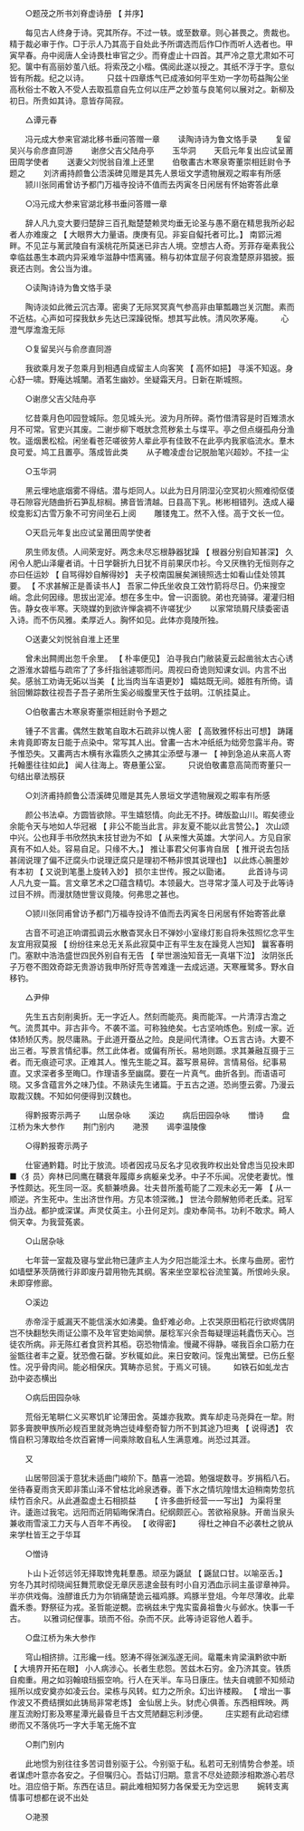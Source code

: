 <!-- { "loadSidebar": true } -->

　　○题茂之所书刘脊虚诗册 【 并序】

　　每见古人终身于诗。究其所存。不过一轶。或至数章。则心甚畏之。贵裁也。精于裁必审于作。□于示人乃其高于自处此予所谓选而后作□作而听人选者也。甲寅早春。舟中阅唐人全诗畏杜审官之少。而脊虚止十四首。其严冷之意尤肃如不可犯。箧中有高丽妙茧八纸。将索茂之小楷。偶阅此遂以授之。其纸不浮于字。意似皆有所裁。纪之以诗。
　　只兹十四章炼气已成液如何平生劝一字勿苟益陶公坐高秋俗士不敢入不受人去取孤意自先立何以庄严之妙茧与良笔何以展对之。新柳及初日。所贵如其诗。意皆存简寂。

　　△谭元春

　　冯元成大参来官湖北移书垂问答赠一章
　　读陶诗诗为鲁文恪手录
　　复留吴兴与俞彦直同游
　　谢彦父吉父陆舟亭
　　玉华洞
　　天启元年复出应试呈莆田周学使者
　　送妻父刘悦翁自淮上还里
　　伯敬畵古木寒泉寄董崇相廷尉令予题之
　　刘济甫持颜鲁公浯溪碑见赠是其先人景垣文学遗物展观之暇率有所感
　　颕川张同甫曾访予都门万福寺投诗不值而去丙寅冬日闲居有怀始寄答此章

　　○冯元成大参来官湖北移书垂问答赠一章

　　辞人凡九变大要归楚辞三百孔黜楚楚赖灵均垂无论圣与愚不磨在精思我所必起者人亦难废之 【 大眼界大力量语。庚庚有见。非妄自儗托者可比。】 南郢沅湘畔。不见芷与蓠武陵自有溪桃花所莫迷已非古人境。空想古人奇。芳菲存毫素我公幸临兹愚生本疏内异采难华滋静中悟离骚。稍与初体宜屈子何哀澹楚原非猖披。振衰还古则。舍公当为谁。

　　○读陶诗诗为鲁文恪手录

　　陶诗淡如此微云沉古潭。密奥了无际冥冥真气参高非由箪瓢趣岂关沉酣。素而不近枯。心声如可探我釱乡先达已深躁锐惭。想其写此帙。清风吹茅庵。
　　心澄气厚澹澹无际

　　○复留吴兴与俞彦直同游

　　我欲乘月发子忽乘月到相遇自成留主人向客笑 【 高怀如挹】 寻溪不知返。身心舒一啸。野庵达城闉。酒茗生幽妙。坐疑霜天月。日新在斯城照。

　　○谢彦父吉父陆舟亭

　　忆昔乘月色叩园登城际。忽见城头光。波为月所碎。斋竹借清容是时百雉溃水月不可常。官吏兴其废。二谢步柳下嘅肰念荒秽絫土与堞平。亭之但点缀孤舟分渔牧。遥烟褁松桧。闲坐看苍茫嗟彼劳人辈此亭有佳致不在此亭内我家临流水。羣木良可爱。鸠工且置亭。落成皆此类
　　从子瞻凌虚台记脱胎笔兴超妙。不挂一尘

　　○玉华洞

　　黑云埋地底烟雾不得结。潜与炬同人。以此为日月阴湿沁空冥初火照难彻伛偻寻石隙容光随曲折石笋乱棕榈。拂音皆清越。日县高下乳。彬彬相错列。迭成人襊绞龛影幻古雪万象不可穷间坐石上阅
　　雕镂鬼工。然不入怪。高于文长一位。

　　○天启元年复出应试呈莆田周学使者

　　夙生师友债。人间荣宠好。两念未尽忘根静器犹躁 【 根器分别自知甚深】 久闲令人肥山泽癯者诮。十日学磬折九日犹不肖前果厌巾衫。今又厌穛钓无恒则存之亦曰任运妙 【 自骂得妙自解得妙】 夫子校南国展矣渊镜照选士如看山佳处领其要。 【 不求甚解正是善读书人】 吾家二仲氏坐收良工效竹箭将尽日。仍来搜空峭。念此何因缘。思拔出泥淖。想在多生中。曾一识面貌。弟也充骑驿。灌灌归相告。静女夜半寒。天晓媒妁到欲许惮衾裯不许嗟犹少
　　以家常琐屑尺牍委密语入诗。而不伤风雅。柔厚近人。胸怀如见。此体亦竟陵所独。

　　○送妻父刘悦翁自淮上还里

　　曾未出闗阓出忽千余里。 【 朴率便见】 泊寻我白门敝装夏云起凿翁太古心诱之游淮水碧槛与疏帘了了多纤指翁遽鄂而问。周视曰奇诡则知课女训。内言不出矣。感翁工劝诲无妬以当美 【 比当肉当车语更妙】 孀姑既无间。姬胜有所倚。请翁回懒踪数往视吾子吾子弟所生奚必缎腹里天性于兹明。江帆挂莫止。

　　○伯敬畵古木寒泉寄董崇相廷尉令予题之

　　锺子不言畵。偶然生数笔自取木石疏非以愧人密 【 高致雅怀标出可想】 踌躇未肯竟即寄友日能于点染中。常写其人出。曾畵一古木冲纸纸为绌旁忽露半舟。寄予惟恐失。又畵两古木横有氷霜质久之拂其尘添壁与瀑一 【 神到急追从来高人寄托翰墨往往如此】 闻人往海上。寄悬董公室。
　　只说伯敬畵意高简而寄董只一句结出章法剏获

　　○刘济甫持颜鲁公浯溪碑见赠是其先人景垣文学遗物展观之暇率有所感

　　颜公书法卓。方圆皆欲除。平生嬉怒情。向此无不抒。碑版盈山川。暇矣德业余能令天与地如人华冠裾 【 非公不能当此言。非友夏不能以此言赞公。】 次山颂中兴。公也拜手书欣然执末技甘逊为不如 【 从来惟大英雄。大学问人。方见自家真有不如人处。容易自足。只缘不大。】 推让事君父何事肯自居 【 推开说去包括甚阔说理了偏不迂腐头巾说理迂腐只是理初不畅非恨其说理也】 以此炼心腕墨妙有本初 【 又说到笔墨上旋转入妙】 损尔主世传。报之以勖诸。
　　此首诗与词人凡九变一篇。言文章艺术之□蕴含精切。本领最大。岂寻常才藻人可及于此等诗过目不辨。而漫肰随世訾议竟陵。何弗思之甚也。

　　○颕川张同甫曾访予都门万福寺投诗不值而去丙寅冬日闲居有怀始寄答此章

　　古音不可追正响谓孤调云水散杳冥永日不弹妙小室缘灯影自将朱弦照忆念平生友宜用寂莫报 【 纷纷往来总无关系此寂莫中正有平生友在躁竞人岂知】 曩客春明门。塞默中浩浩盛世四民外别自有无告 【 举世溷浊知音无一真堪下泣】 汝阴张氏子万卷不图效奇踪无贵游访我申所好荒寺苦难逢一去成远道。天寒雁鹭多。野水自移钓。

　　△尹伸

　　先生五古刻削奥折。无一字近人。然刻而能亮。奥而能浑。一片清淳古澹之气。流贯其中。非古非今。不袭不滥。可称独绝矣。七古坚响炼色。别成一家。近体矫矫仄秀。脱尽庸熟。于此道开蚕丛之险。良是间代清律。○五言古诗。大要不出三者。写景言情纪事。然工此体者。或偏有所长。易地则踬。求其兼融互摄于三者。而无痕迹可求。正难其人。惟先生能之耳。葢写景易碎。言情易俗。纪事易直。又求深者多至晦□。作理语多至幽腐。要在一片真气。曲折各到。而语语可晓。又多含蕴言外之味乃佳。不熟读先生诸篇。于五古之道。恐尚堕云雾。乃漫云取裁汉魏。不知如何便得到汉魏也。

　　得黔报寄示两子
　　山居杂咏
　　溪边
　　病后田园杂咏
　　憎诗
　　盘江桥为朱大参作
　　荆门别内
　　滟滪
　　谒李温陵像

　　○得黔报寄示两子

　　仕宦通黔籍。时比于放流。顷者因戎马反名才见收我昨权出处曾虑当见投未即■〈犭员〉奔林已同鹰在鞲衰年履瘴乡病躯亲戈矛。中子不乐闻。况使老妻忧。惟予性颇达。死生同一沤。炙额兼喷鼻。壮夫昔所羞苟能了二观未必无一筹 【 从一顺逆。齐生死中。生出济世作用。方见本领深微。】 世法今颇解勉师老氏柔。冠军当办战。都护或深谋。声灵仗英主。小丑何足刘。虔劝奉简书。功利不敢求。畸人倘天幸。为我营菟裘。

　　○山居杂咏

　　七年营一室裁及寝与堂此物已蘧庐主人为夕阳岂能淫土木。长庲与曲房。密竹如墙壁茅茨荫微行非即废丹碧用物先其纲。客来坐空翠松谷流笙簧。所恨岭头泉。未即穿修廊。

　　○溪边

　　赤帝淫于威漏天不能信溪水如沸羮。鱼虾难必命。上农哭原田稻花行欲烬偶阴岂不快翻愁失雨证公廪不及年官吏始闻禜。屡稔军兴余吾每疑理运耗蠹伤天心。岂徒农所病。非无陈红者食货矜其栢。窃恐物情渝。慢藏不得静。嗟我百余口筋力在釡甑往者丰之夏。犹恐儋石罄。岁秋辄如此。来日安敢问。馁鬼出篱壁。已伤丘壑性。况乎骨肉间。能必相保庆。箕畴亦忌贫。于焉义可镜。
　　如铁石如虬龙古劲中姿态横出

　　○病后田园杂咏

　　荒俗无笔畊仁义买寒饥旷论薄田舍。英雄亦我欺。粪车却走马尧舜在一犂。附郭多膏腴甲族所必规百里就尧埆岂徒峰壑奇智力所不到其途乃坦夷 【 说得透】 农惰自积习薄取给冬炊百窘博一间乘除敢自私人生满意难。尚恐过其涯。

　　又

　　山居带回溪于意犹未适曲门峻阶下。酷喜一池碧。勉强堤数寻。岁捐稻八石。坐待春夏雨贪天即非策山泽不曾枯北岭泉透眷。善下水之情坑隍惜太迫稍南势忽抗续竹百余尺。从此逓盈虚土石相损益
　　【 许多曲折经营一一写出】 为渠将里许。逶迤过我宅。远阳而近阴韬晦保清白。纪纲颇匠心。苦欲裕泉脉。开凿当泉头兼收雨雪滚工力天与人百年不再役。 【 收得密】
　　得杜之神自不必袭杜之貌从来学杜皆王之于华耳

　　○憎诗

　　卜山卜近邻远邻无择取馋鬼耗羣愚。顽巫为鼷鼠 【 鼷鼠口甘。以喻巫舌。】 穷冬乃其时彻晓闻狂舞荒歌促无章厌恶逮金鼓有时小自刃洒血示祠主虽谬章神异。半亦供戏侮。浊醪谁氏力为尔销痛楚诡云福鸡豚。鸡豚半登俎。今年尽薄收。此辈蠹禾黍。野祭征为戎。圣哲能逆覩。峦祸兹未宁鬼实蛮鼻祖鲁火与邺水。快事一千古。
　　以雅词纪俚事。琐而不俗。杂而不厌。此等诗讵容他人着手。

　　○盘江桥为朱大参作

　　穹山相挤排。江形纔一线。怒涛不得张渊泓遂无间。鼋鼍未肯梁滇黔欲中断 【 大境界开拓在眼】 小人病涉心。长者生悲怨。苦兹木石穷。金乃济其变。铁质自痴重。用之如羽翰琅珰振空响。行人在天半。车马日康庄。怯夫自魂颤不知频动摇所以成安奠亦如凌云台。梁栋与风转。虹力之所余。幻出许楼殿。 【 增出一事作波又不费结撰如此铸局非常老炼】 金仙居上头。豺虎心俱善。东西相辉映。两崖互流盼灯影及寒星潭光最昏旦千古文荒陋翻忘利涉便。
　　庄实题有此动宕缥缈而又不落佻巧一字大手笔无施不宜

　　○荆门别内

　　此地惯为别往往多苦词昔别驱于公。今别驱于私。私若可无别情势合参差。顷者谋虑叶意亦各安之。子但嘱归心。吾姑订归期。意言不尽处迹颇涉相欺游心若尽吐。泪应倍于斯。东西在诘旦。嗣此难相知努力各保爱无为空远思
　　婉转支离情事可想都在说不出处

　　○滟滪

